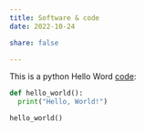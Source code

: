 ```yaml
---
title: Software & code
date: 2022-10-24

share: false

---
```



This is a python Hello Word [code](https://github.com):
  
  ```python
  def hello_world():
    print("Hello, World!")
  
  hello_world()
  ```
